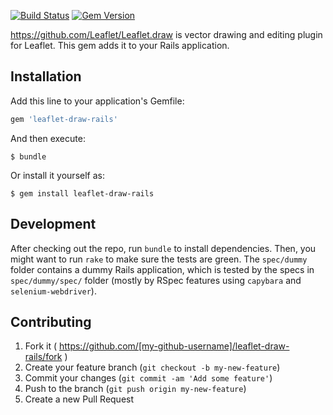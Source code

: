 [![Build Status](https://api.travis-ci.org/iharthrush/leaflet-draw-rails.svg?branch=master)](https://travis-ci.org/iharthrush/leaflet-draw-rails)
[![Gem Version](https://badge.fury.io/rb/leaflet-draw-rails.svg)](http://badge.fury.io/rb/leaflet-draw-rails)

https://github.com/Leaflet/Leaflet.draw is vector drawing and editing plugin for Leaflet.
This gem adds it to your Rails application.

## Installation

Add this line to your application's Gemfile:

```ruby
gem 'leaflet-draw-rails'
```

And then execute:

    $ bundle

Or install it yourself as:

    $ gem install leaflet-draw-rails

## Development

After checking out the repo, run `bundle` to install dependencies. Then, you might want to run `rake` to make sure the tests are green. The `spec/dummy` folder contains a dummy Rails application, which is tested by the specs in `spec/dummy/spec/` folder (mostly by RSpec features using `capybara` and `selenium-webdriver`).

## Contributing

1. Fork it ( https://github.com/[my-github-username]/leaflet-draw-rails/fork )
2. Create your feature branch (`git checkout -b my-new-feature`)
3. Commit your changes (`git commit -am 'Add some feature'`)
4. Push to the branch (`git push origin my-new-feature`)
5. Create a new Pull Request
